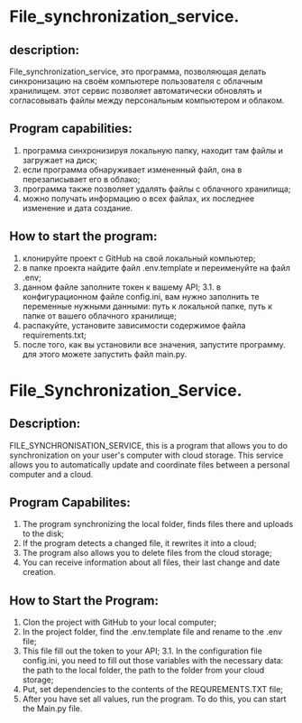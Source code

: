 # File_synchronization_service.

## description:

File_synchronization_service, это программа, позволяющая делать синхронизацию на своём компьютере пользователя с облачным хранилищем. 
этот сервис позволяет автоматически обновлять и согласовывать файлы между персональным компьютером и облаком.

## Program capabilities:
1. программа синхронизируя локальную папку, находит там файлы и загружает на диск;
2. если программа обнаруживает измененный файл, она в перезаписывает его в облако;
3. программа также позволяет удалять файлы с облачного хранилища;
4. можно получать информацию о всех файлах, их последнее изменение и дата создание.

## How to start the program:
1. клонируйте проект с GitHub на свой локальный компьютер;
2. в папке проекта найдите файл .env.template и переименуйте на файл .env;
3. данном файле заполните токен к вашему API;
3.1. в конфигурационном файле config.ini, вам нужно заполнить те переменные нужными данными: путь к локальной папке, путь к папке от вашего облачного хранилище;
4. распакуйте, установите зависимости содержимое файла requirements.txt;
5. после того, как вы установили все значения, запустите программу. для этого можете запустить файл main.py.


# File_Synchronization_Service.

## Description:

FILE_SYNCHRONISATION_SERVICE, this is a program that allows you to do synchronization on your user's computer with cloud storage. 
This service allows you to automatically update and coordinate files between a personal computer and a cloud.

## Program Capabilites:
1. The program synchronizing the local folder, finds files there and uploads to the disk;
2. If the program detects a changed file, it rewrites it into a cloud;
3. The program also allows you to delete files from the cloud storage;
4. You can receive information about all files, their last change and date creation.

## How to Start the Program:
1. Clon the project with GitHub to your local computer;
2. In the project folder, find the .env.template file and rename to the .env file;
3. This file fill out the token to your API;
3.1. In the configuration file config.ini, you need to fill out those variables with the necessary data: the path to the local folder, the path to the folder from your cloud storage;
4. Put, set dependencies to the contents of the REQUREMENTS.TXT file;
5. After you have set all values, run the program. To do this, you can start the Main.py file.